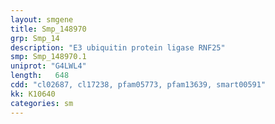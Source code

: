 ```yaml
---
layout: smgene
title: Smp_148970
grp: Smp_14
description: "E3 ubiquitin protein ligase RNF25"
smp: Smp_148970.1
uniprot: "G4LWL4"
length:   648
cdd: "cl02687, cl17238, pfam05773, pfam13639, smart00591"
kk: K10640
categories: sm
---
```

